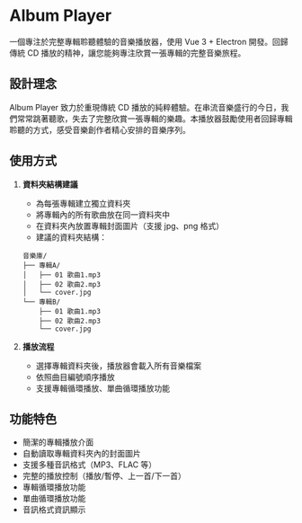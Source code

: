 # Album Player

一個專注於完整專輯聆聽體驗的音樂播放器，使用 Vue 3 + Electron 開發。回歸傳統 CD 播放的精神，讓您能夠專注欣賞一張專輯的完整音樂旅程。

## 設計理念

Album Player 致力於重現傳統 CD 播放的純粹體驗。在串流音樂盛行的今日，我們常常跳著聽歌，失去了完整欣賞一張專輯的樂趣。本播放器鼓勵使用者回歸專輯聆聽的方式，感受音樂創作者精心安排的音樂序列。

## 使用方式

1. **資料夾結構建議**
   - 為每張專輯建立獨立資料夾
   - 將專輯內的所有歌曲放在同一資料夾中
   - 在資料夾內放置專輯封面圖片（支援 jpg、png 格式）
   - 建議的資料夾結構：
   ```
   音樂庫/
   ├── 專輯A/
   │   ├── 01 歌曲1.mp3
   │   ├── 02 歌曲2.mp3
   │   └── cover.jpg
   └── 專輯B/
       ├── 01 歌曲1.mp3
       ├── 02 歌曲2.mp3
       └── cover.jpg
   ```

2. **播放流程**
   - 選擇專輯資料夾後，播放器會載入所有音樂檔案
   - 依照曲目編號順序播放
   - 支援專輯循環播放、單曲循環播放功能

## 功能特色

- 簡潔的專輯播放介面
- 自動讀取專輯資料夾內的封面圖片
- 支援多種音訊格式（MP3、FLAC 等）
- 完整的播放控制（播放/暫停、上一首/下一首）
- 專輯循環播放功能
- 單曲循環播放功能
- 音訊格式資訊顯示